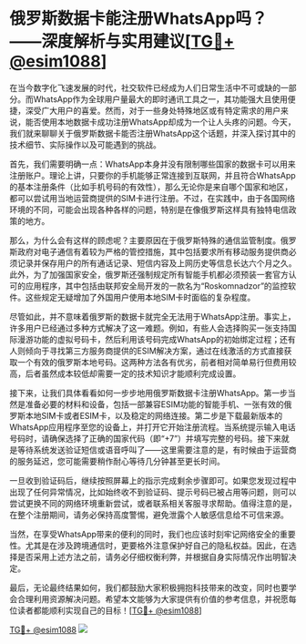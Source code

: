 # 俄罗斯数据卡能注册WhatsApp吗？——深度解析与实用建议[[TG💪+ @esim1088](https://t.me/s/esim1088)]

在当今数字化飞速发展的时代，社交软件已经成为人们日常生活中不可或缺的一部分。而WhatsApp作为全球用户量最大的即时通讯工具之一，其功能强大且使用便捷，深受广大用户的喜爱。然而，对于一些身处特殊地区或有特定需求的用户来说，能否使用本地数据卡成功注册WhatsApp却成为一个让人头疼的问题。今天，我们就来聊聊关于俄罗斯数据卡能否注册WhatsApp这个话题，并深入探讨其中的技术细节、实际操作以及可能遇到的挑战。

首先，我们需要明确一点：WhatsApp本身并没有限制哪些国家的数据卡可以用来注册账户。理论上讲，只要你的手机能够正常连接到互联网，并且符合WhatsApp的基本注册条件（比如手机号码的有效性），那么无论你是来自哪个国家和地区，都可以尝试用当地运营商提供的SIM卡进行注册。不过，在实践中，由于各国网络环境的不同，可能会出现各种各样的问题，特别是在像俄罗斯这样具有独特电信政策的地方。

那么，为什么会有这样的顾虑呢？主要原因在于俄罗斯特殊的通信监管制度。俄罗斯政府对电子通信有着较为严格的管控措施，其中包括要求所有移动服务提供商必须记录并保存用户的所有通话记录、短信内容及上网历史等信息长达六个月之久。此外，为了加强国家安全，俄罗斯还强制规定所有智能手机都必须预装一套官方认可的应用程序，其中包括由联邦安全局开发的一款名为“Roskomnadzor”的监控软件。这些规定无疑增加了外国用户使用本地SIM卡时面临的复杂程度。

尽管如此，并不意味着俄罗斯的数据卡就完全无法用于WhatsApp注册。事实上，许多用户已经通过多种方式解决了这一难题。例如，有些人会选择购买一张支持国际漫游功能的虚拟号码卡，然后利用该号码完成WhatsApp的初始绑定过程；还有人则倾向于寻找第三方服务商提供的ESIM解决方案，通过在线激活的方式直接获取一个有效的俄罗斯本地号码。这两种方法各有优劣，前者相对简单易行但费用较高，后者虽然成本较低却需要一定的技术知识才能顺利完成设置。

接下来，让我们具体看看如何一步步地用俄罗斯数据卡注册WhatsApp。第一步当然是准备必要的材料和设备，包括一部兼容ESIM功能的智能手机、一张有效的俄罗斯本地SIM卡或者ESIM卡，以及稳定的网络连接。第二步是下载最新版本的WhatsApp应用程序至您的设备上，并打开它开始注册流程。当系统提示输入电话号码时，请确保选择了正确的国家代码（即“+7”）并填写完整的号码。接下来就是等待系统发送验证短信或语音呼叫了——这里需要注意的是，有时候由于运营商的服务延迟，您可能需要稍作耐心等待几分钟甚至更长时间。

一旦收到验证码后，继续按照屏幕上的指示完成剩余步骤即可。如果您发现过程中出现了任何异常情况，比如始终收不到验证码、提示号码已被占用等问题，则可以尝试更换不同的网络环境重新尝试，或者联系相关客服寻求帮助。值得注意的是，在整个注册期间，请务必保持高度警惕，避免泄露个人敏感信息给不可信来源。

当然，在享受WhatsApp带来的便利的同时，我们也应该时刻牢记网络安全的重要性。尤其是在涉及跨境通信时，更要格外注意保护好自己的隐私权益。因此，在选择是否采用上述方法之前，请务必仔细权衡利弊，并根据自身实际情况作出明智决定。

最后，无论最终结果如何，我们都鼓励大家积极拥抱科技带来的改变，同时也要学会合理利用资源解决问题。希望本文能够为大家提供有价值的参考信息，并祝愿每位读者都能顺利实现自己的目标！[[TG💪+ @esim1088](https://t.me/s/esim1088)]

[TG💪+ @esim1088](https://t.me/s/esim1088) ![](https://i.postimg.cc/4NQfJmqS/Snipaste-2025-05-13-00-14-12.png)